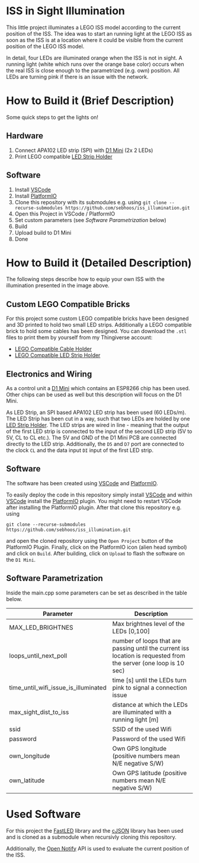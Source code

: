 # ISS in Sight Illumination

This little project illuminates a LEGO ISS model according to the current position of the ISS. The idea was to start an running light at the LEGO ISS as soon as the ISS is at a location where it could be visible from the current position of the LEGO ISS model. 

In detail, four LEDs are illuminated orange when the ISS is not in sight. A running light (white which runs over the orange base color) occurs when the real ISS is close enough to the parametrized (e.g. own) position. All LEDs are turning pink if there is an issue with the network.


# How to Build it (Brief Description)

Some quick steps to get the lights on!

## Hardware
1. Connect APA102 LED strip (SPI) with [D1 Mini](https://www.wemos.cc/en/latest/d1/d1_mini.html) (2x 2 LEDs)
2. Print LEGO compatible [LED Strip Holder](https://www.thingiverse.com/thing:4407300)

## Software
1. Install [VSCode](https://code.visualstudio.com/)
2. Install [PlatformIO](https://platformio.org/install/ide?install=vscode) 
3. Clone this repository with its submodules e.g. using `git clone --recurse-submodules https://github.com/sebhoos/iss_illumination.git`
4. Open this Project in VSCode / PlatformIO
5. Set custom parameters (see _Software Parametrization_ below)
6. Build
7. Upload build to D1 Mini
8. Done


# How to Build it (Detailed Description)

The following steps describe how to equip your own ISS with the illumination presented in the image above.


## Custom LEGO Compatible Bricks
For this project some custom LEGO compatible bricks have been designed and 3D printed to hold two small LED strips. Additionally a LEGO compatible brick to hold some cables has been designed. You can download the `.stl` files to print them by yourself from my Thingiverse account:
- [LEGO Compatible Cable Holder](https://www.thingiverse.com/thing:4434793)
- [LEGO Compatible LED Strip Holder](https://www.thingiverse.com/thing:4407300)


## Electronics and Wiring
As a control unit a [D1 Mini](https://www.wemos.cc/en/latest/d1/d1_mini.html) which contains an ESP8266 chip has been used. Other chips can be used as well but this description will focus on the D1 Mini.

As LED Strip, an SPI based APA102 LED strip has been used (60 LEDs/m). The LED Strip has been cut in a way, such that two LEDs are holded by one [LED Strip Holder](https://www.thingiverse.com/thing:4407300). The LED strips are wired in line - meaning that the output of the first LED strip is connected to the input of the second LED strip (5V to 5V, CL to CL etc.). The 5V and GND of the D1 Mini PCB are connected directly to the LED strip. Additionally, the `D5` and `D7` port are connected to the clock `CL` and the data input `DI` input of the first LED strip.

## Software
The software has been created using [VSCode](https://code.visualstudio.com/) and [PlatformIO](https://platformio.org/install/ide?install=vscode).

To easily deploy the code in this repository simply install [VSCode](https://code.visualstudio.com/) and within [VSCode](https://code.visualstudio.com/) install the [PlatformIO](https://platformio.org/install/ide?install=vscode) plugin. You might need to restart VSCode after installing the PlatformIO plugin. After that clone this repository e.g. using

``git clone --recurse-submodules https://github.com/sebhoos/iss_illumination.git``

and open the cloned repository using the `Open Project` button of the PlatformIO Plugin. Finally, click on the PlatformIO icon (alien head symbol) and click on `Build`. After building, click on `Upload` to flash the software on the `D1 Mini`.  

## Software Parametrization

Inside the main.cpp some parameters can be set as described in the table below.

| Parameter | Description |
|--- |--- |
| MAX_LED_BRIGHTNES | Max brightnes level of the LEDs [0,100]
| loops_until_next_poll | number of loops that are passing until the current iss location is requested from the server (one loop is 10 sec) |
| time_until_wifi_issue_is_illuminated | time [s] until the LEDs turn pink to signal a connection issue |
| max_sight_dist_to_iss | distance at which the LEDs are illuminated with a running light [m]|
| ssid | SSID of the used Wifi |
| password | Password of the used Wifi |
| own_longitude | Own GPS longitude (positive numbers mean N/E negative S/W) | 
own_latitude | Own GPS latitude (positive numbers mean N/E negative S/W) |



# Used Software

For this project the [FastLED](https://github.com/FastLED/FastLED) library and the [cJSON](https://github.com/DaveGamble/cJSON) library has been used and is cloned as a submodule when recursivly cloning this repository.

Additionally, the [Open Notify](http://open-notify.org/) API is used to evaluate the current position of the ISS.